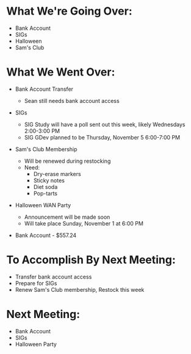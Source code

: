 # What We're Going Over:
- Bank Account
- SIGs
- Halloween
- Sam's Club

# What We Went Over:

- Bank Account Transfer
    - Sean still needs bank account access

- SIGs
    - SIG Study will have a poll sent out this week, likely Wednesdays 2:00-3:00 PM
    - SIG GDev planned to be Thursday, November 5 6:00-7:00 PM

- Sam's Club Membership
    - Will be renewed during restocking
    - Need:
        - Dry-erase markers
        - Sticky notes
        - Diet soda
        - Pop-tarts
    
- Halloween WAN Party
    - Announcement will be made soon 
    - Will take place Sunday, November 1 at 6:00 PM

- Bank Account - $557.24

# To Accomplish By Next Meeting: 
- Transfer bank account access 
- Prepare for SIGs
- Renew Sam's Club membership, Restock this week

# Next Meeting:
- Bank Account
- SIGs
- Halloween Party
